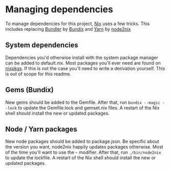 # Managing dependencies

To manage dependencies for this project, [Nix] uses a few tricks.
This includes replacing [Bundler] by [Bundix] and [Yarn] by [node2nix]

[Bundler]: https://bundler.io
[Nix]: https://nixos.org/
[Bundix]: https://github.com/nix-community/bundix
[Yarn]: https://yarnpkg.com/
[node2nix]: https://github.com/svanderburg/node2nix
[nixpkgs]: https://search.nixos.org/packages

## System dependencies

Dependencies you'd otherwise install with the system package manager can be added to default.nix.
Most packages you'll ever need are found on [nixpkgs].
If this is not the case you'll need to write a derivation yourself.
This is out of scope for this readme.

## Gems (Bundix)

New gems should be added to the Gemfile.
After that, run `bundix --magic --lock` to update the Gemfile.lock and gemset.nix files.
A restart of the Nix shell should install the new or updated packages.

## Node / Yarn packages

New node packages should be added to package.json.
Be specific about the version you want, node2nix happily updates packages otherwise.
Most of the time you'll want to use the `~` modifier.
After that, run `./bin/node2nix` to update the lockfile.
A restart of the Nix shell should install the new or updated packages.
